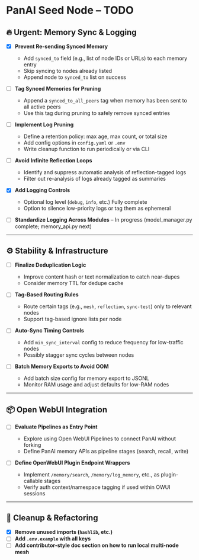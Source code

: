 # PanAI Seed Node – TODO

## 🔥 Urgent: Memory Sync & Logging

- [x] **Prevent Re-sending Synced Memory**
  - Add `synced_to` field (e.g., list of node IDs or URLs) to each memory entry
  - Skip syncing to nodes already listed
  - Append node to `synced_to` list on success

- [ ] **Tag Synced Memories for Pruning**
  - Append a `synced_to_all_peers` tag when memory has been sent to all active peers
  - Use this tag during pruning to safely remove synced entries

- [ ] **Implement Log Pruning**
  - Define a retention policy: max age, max count, or total size
  - Add config options in `config.yaml` or `.env`
  - Write cleanup function to run periodically or via CLI

- [ ] **Avoid Infinite Reflection Loops**
  - Identify and suppress automatic analysis of reflection-tagged logs
  - Filter out re-analysis of logs already tagged as summaries

- [x] **Add Logging Controls**
  - Optional log level (`debug`, `info`, etc.) Fully complete
  - Option to silence low-priority logs or tag them as ephemeral

- [ ] **Standardize Logging Across Modules** – In progress (model_manager.py complete; memory_api.py next)

---

## ⚙️ Stability & Infrastructure

- [ ] **Finalize Deduplication Logic**
  - Improve content hash or text normalization to catch near-dupes
  - Consider memory TTL for dedupe cache

- [ ] **Tag-Based Routing Rules**
  - Route certain tags (e.g., `mesh`, `reflection`, `sync-test`) only to relevant nodes
  - Support tag-based ignore lists per node

- [ ] **Auto-Sync Timing Controls**
  - Add `min_sync_interval` config to reduce frequency for low-traffic nodes
  - Possibly stagger sync cycles between nodes

- [ ] **Batch Memory Exports to Avoid OOM**
  - Add batch size config for memory export to JSONL
  - Monitor RAM usage and adjust defaults for low-RAM nodes

---

## 📦 Open WebUI Integration

- [ ] **Evaluate Pipelines as Entry Point**
  - Explore using Open WebUI Pipelines to connect PanAI without forking
  - Define PanAI memory APIs as pipeline stages (search, recall, write)

- [ ] **Define OpenWebUI Plugin Endpoint Wrappers**
  - Implement `/memory/search`, `/memory/log_memory`, etc., as plugin-callable stages
  - Verify auth context/namespace tagging if used within OWUI sessions

---

## 📎 Cleanup & Refactoring

- [x] **Remove unused imports (`hashlib`, etc.)**
- [ ] **Add `.env.example` with all keys**
- [ ] **Add contributor-style doc section on how to run local multi-node mesh**
